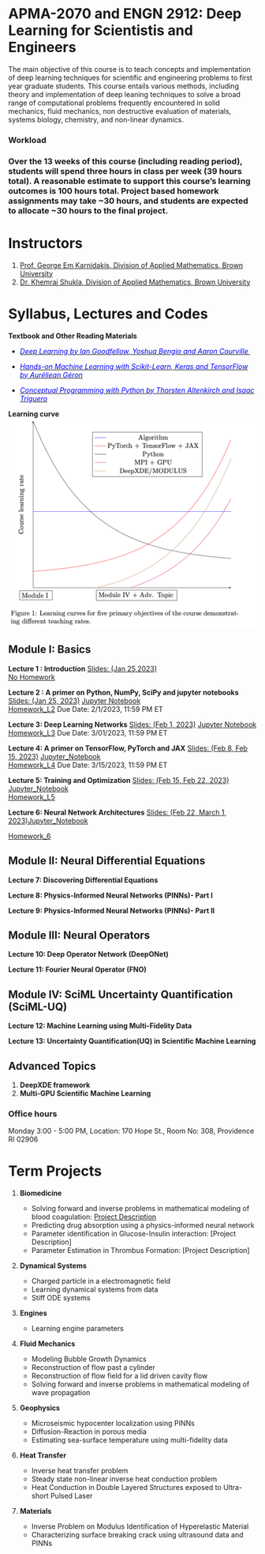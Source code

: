 # APMA-2070 and ENGN 2912: Deep Learning for Scientistis and Engineers

The main objective of this course is to teach concepts and implementation of deep learning techniques for scientific and engineering problems to first year graduate students. This course entails various methods, including theory and implementation of deep leaning techniques to solve a broad range of computational problems frequently encountered in solid mechanics, fluid mechanics, non destructive evaluation of materials, systems biology, chemistry, and non-linear dynamics.


### Workload

### Over the 13 weeks of this course (including reading period), students will spend three hours in class per week (39 hours total). A reasonable estimate to support this course’s learning outcomes is 100 hours total. Project based homework assignments may take ~30 hours, and students are expected to allocate ~30 hours to the final project.


# Instructors  
1. [Prof. George Em Karnidakis, Division of Applied Mathematics, Brown University](https://scholar.google.com/citations?user=yZ0-ywkAAAAJ&hl=en&oi=ao)
2. [Dr. Khemraj Shukla, Division of Applied Mathematics, Brown University](https://scholar.google.com/citations?user=XMWXf8sAAAAJ&hl=en&oi=ao)


## 


# Syllabus, Lectures and Codes 


**Textbook and Other Reading Materials** 

* [<span style="color:blue"> <em>Deep Learning by Ian Goodfellow, Yoshua Bengio and Aaron Courville </em> </span>](https://www.deeplearningbook.org)

* [<span style="color:blue"> <em>Hands-on Machine Learning with Scikit-Learn, Keras and TensorFlow by Auréliean Géron</em> </span>](https://www.amazon.com/Hands-Machine-Learning-Scikit-Learn-TensorFlow/dp/1492032646)

* [<span style="color:blue"> <em>Conceptual Programming with Python by Thorsten Altenkirch and Isaac Triguero</em> </span>](https://www.google.com/books/edition/Conceptual_Programming_with_Python/nUO0DwAAQBAJ?hl=en&gbpv=1&dq=conceptual+programming+with+python&printsec=frontcover)



**Learning curve**
![Learning curve](images/learning_curve.png?raw=true "Title") 



## Module I: Basics 

**Lecture 1 : Introduction** [Slides: (Jan 25,2023)](https://www.dropbox.com/s/nct8ohrir7ogiy0/Lecture_01_Introduction.pptx?dl=0)  
[No Homework]()   

**Lecture 2 : A primer on Python, NumPy, SciPy and jupyter notebooks** [Slides: (Jan 25, 2023)](https://www.dropbox.com/s/r6olq0vijentewj/Lecture_02_Primer_Python_Final.pptx?dl=0) [Jupyter Notebook](https://github.com/raj-brown/APMA2070/blob/main/Lecture_2_Notebook/python_primer.ipynb)  
[Homework\_L2](Homeworks/HW\_L2.pdf) Due Date: 2/1/2023, 11:59 PM ET

**Lecture 3: Deep Learning Networks** [Slides: (Feb 1, 2023)](https://www.dropbox.com/s/r3y5a4k0xh1r8tt/Lecture_03_Deep_Neural_Networks.pptx?dl=0) [Jupyter Notebook](Lecture_3_Notebook/lec_03.ipynb)  
[Homework\_L3](Homeworks/HW\_L3.pdf) Due Date: 3/01/2023, 11:59 PM ET


**Lecture 4: A primer on TensorFlow, PyTorch and JAX** [Slides: (Feb 8, Feb 15, 2023)](https://www.dropbox.com/s/lbwfadrl6itluos/Lecture_04_Primer_PyT_TF_JAX.pptx?dl=0) [Jupyter\_Notebook](Lecture_4_Notebook/1-pytorch.ipynb)  
[Homework\_L4](Homeworks/HW\_L4.pdf) Due Date: 3/15/2023, 11:59 PM ET


**Lecture 5: Training and Optimization** [Slides: (Feb 15, Feb 22, 2023)](https://www.dropbox.com/s/h90pl64rbqfa5jx/Lecture_05_Training_and_Optimization.pptx?dl=0) [Jupyter\_Notebook](Lecture_5_Notebook/learning_rate_scheduler.ipynb)  
[Homework\_L5]()

**Lecture 6: Neural Network Architectures** [Slides: (Feb 22, March 1, 2023)](https://www.dropbox.com/s/nen0yfkqmtptwl8/Lecture_06_NN_Architectures.pptx?dl=0)[Jupyter\_Notebook](Lecture_6_Notebook/nn_architectures.ipynb)  
 
[Homework\_6]()

[Feb 15, 2023: end of Module I Homework L6]::

## Module II: Neural Differential Equations

**Lecture 7: Discovering Differential Equations**

**Lecture 8: Physics-Informed Neural Networks (PINNs)- Part I**

**Lecture 9: Physics-Informed Neural Networks (PINNs)- Part II**


## Module III: Neural Operators

**Lecture 10: Deep Operator Network (DeepONet)**

**Lecture 11: Fourier Neural Operator (FNO)**

## Module IV: SciML Uncertainty Quantification (SciML-UQ)

**Lecture 12: Machine Learning using Multi-Fidelity Data**

**Lecture 13: Uncertainty Quantification(UQ) in Scientific Machine Learning**



## Advanced Topics

1. **DeepXDE framework**
2. **Multi-GPU Scientific Machine Learning** 



### Office hours  
Monday 3:00 - 5:00 PM, Location: 170 Hope St., Room No: 308, Providence RI 02906




# Term Projects

1. **Biomedicine**
   * Solving forward and inverse problems in mathematical modeling of blood coagulation: [Project Description](Projects/Projects1/blood_coagulation.pdf)  
   * Predicting drug absorption using a physics-informed neural network
   * Parameter identification in Glucose-Insulin interaction: [Project Description]
   * Parameter Estimation in Thrombus Formation: [Project Description]

2. **Dynamical Systems**
   * Charged particle in a electromagnetic field 
   * Learning dynamical systems from data
   * Stiff ODE systems

3. **Engines**
   * Learning engine parameters

4. **Fluid Mechanics**
   * Modeling Bubble Growth Dynamics
   * Reconstruction of flow past a cylinder
   * Reconstruction of flow field for a lid driven cavity flow
   * Solving forward and inverse problems in mathematical modeling of wave propagation

5. **Geophysics**
   * Microseismic hypocenter localization using PINNs
   * Diffusion-Reaction in porous media
   * Estimating sea-surface temperature using multi-fidelity data

6. **Heat Transfer**
   * Inverse heat transfer problem
   * Steady state non-linear inverse heat conduction problem
   * Heat Conduction in Double Layered Structures exposed to Ultra-short Pulsed Laser

7. **Materials**
   * Inverse Problem on Modulus Identification of Hyperelastic Material
   * Characterizing surface breaking crack using ultrasound data and PINNs

